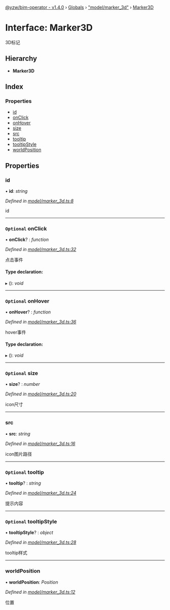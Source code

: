 [@yzw/bim-operator - v1.4.0](../README.md) › [Globals](../globals.md) › ["model/marker_3d"](../modules/_model_marker_3d_.md) › [Marker3D](_model_marker_3d_.marker3d.md)

# Interface: Marker3D

3D标记

## Hierarchy

* **Marker3D**

## Index

### Properties

* [id](_model_marker_3d_.marker3d.md#id)
* [onClick](_model_marker_3d_.marker3d.md#optional-onclick)
* [onHover](_model_marker_3d_.marker3d.md#optional-onhover)
* [size](_model_marker_3d_.marker3d.md#optional-size)
* [src](_model_marker_3d_.marker3d.md#src)
* [tooltip](_model_marker_3d_.marker3d.md#optional-tooltip)
* [tooltipStyle](_model_marker_3d_.marker3d.md#optional-tooltipstyle)
* [worldPosition](_model_marker_3d_.marker3d.md#worldposition)

## Properties

###  id

• **id**: *string*

*Defined in [model/marker_3d.ts:8](https://github.com/youkaisteve/bim-operator/blob/30e800a/src/model/marker_3d.ts#L8)*

id

___

### `Optional` onClick

• **onClick**? : *function*

*Defined in [model/marker_3d.ts:32](https://github.com/youkaisteve/bim-operator/blob/30e800a/src/model/marker_3d.ts#L32)*

点击事件

#### Type declaration:

▸ (): *void*

___

### `Optional` onHover

• **onHover**? : *function*

*Defined in [model/marker_3d.ts:36](https://github.com/youkaisteve/bim-operator/blob/30e800a/src/model/marker_3d.ts#L36)*

hover事件

#### Type declaration:

▸ (): *void*

___

### `Optional` size

• **size**? : *number*

*Defined in [model/marker_3d.ts:20](https://github.com/youkaisteve/bim-operator/blob/30e800a/src/model/marker_3d.ts#L20)*

icon尺寸

___

###  src

• **src**: *string*

*Defined in [model/marker_3d.ts:16](https://github.com/youkaisteve/bim-operator/blob/30e800a/src/model/marker_3d.ts#L16)*

icon图片路径

___

### `Optional` tooltip

• **tooltip**? : *string*

*Defined in [model/marker_3d.ts:24](https://github.com/youkaisteve/bim-operator/blob/30e800a/src/model/marker_3d.ts#L24)*

提示内容

___

### `Optional` tooltipStyle

• **tooltipStyle**? : *object*

*Defined in [model/marker_3d.ts:28](https://github.com/youkaisteve/bim-operator/blob/30e800a/src/model/marker_3d.ts#L28)*

tooltip样式

___

###  worldPosition

• **worldPosition**: *Position*

*Defined in [model/marker_3d.ts:12](https://github.com/youkaisteve/bim-operator/blob/30e800a/src/model/marker_3d.ts#L12)*

位置
